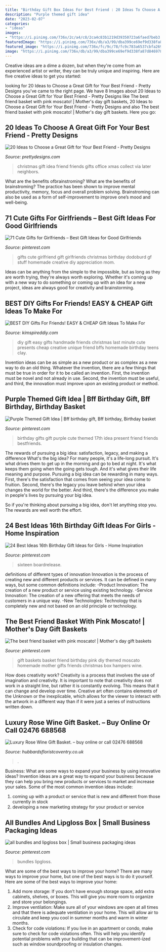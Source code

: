 ```yaml
---
title: "Birthday Gift Box Ideas For Best Friend : 20 Ideas To Choose A Great Gift For Your Best Friend"
description: "Purple themed gift idea"
date: "2023-02-07"
categories:
- "ideas"
images:
- "https://i.pinimg.com/736x/2c/a4/c8/2ca4c83b1219d39350723a6faed7beb3.jpg"
featuredImage: "https://i.pinimg.com/736x/db/a3/99/dba399ce69ef9d338fa87d8469780539.jpg"
featured_image: "https://i.pinimg.com/736x/fc/9c/78/fc9c783a6537cbfa269ed357622a95ba.jpg"
image: "https://i.pinimg.com/736x/db/a3/99/dba399ce69ef9d338fa87d8469780539.jpg"
---
```



Creative ideas are a dime a dozen, but when they're come from an experienced artist or writer, they can be truly unique and inspiring. Here are five creative ideas to get you started: 

	

		
looking for 20 Ideas to Choose a Great Gift for Your Best Friend - Pretty Designs you've came to the right page. We have 8 Images about 20 Ideas to Choose a Great Gift for Your Best Friend - Pretty Designs like The best friend basket with pink moscato! | Mother&#039;s day gift baskets, 20 Ideas to Choose a Great Gift for Your Best Friend - Pretty Designs and also The best friend basket with pink moscato! | Mother&#039;s day gift baskets. Here you go:
		
    
## 20 Ideas To Choose A Great Gift For Your Best Friend - Pretty Designs

<img loading=lazy src="http://www.prettydesigns.com/wp-content/uploads/2015/12/Christmas-Gift-Idea.jpg" onerror="this.onerror=null;this.src='https://tse4.mm.bing.net/th?id=OIP.6qaMnZT5VlpWHzGiJinI6wHaLF&amp;pid=15.1';" alt="20 Ideas to Choose a Great Gift for Your Best Friend - Pretty Designs">

_Source: prettydesigns.com_

>christmas gift idea friend friends gifts office xmas collect via later neighbors. 

	

What are the benefits ofbrainstroming?
What are the benefits of brainstroming? The practice has been shown to improve mental productivity, memory, focus and overall problem solving. Brainstroming can also be used as a form of self-improvement to improve one’s mood and well-being.

    
## 71 Cute Gifts For Girlfriends – Best Gift Ideas For Good Girlfriends

<img loading=lazy src="https://i.pinimg.com/736x/94/91/5a/94915aa2042300848abe424efdcea1e3.jpg" onerror="this.onerror=null;this.src='https://tse1.mm.bing.net/th?id=OIP.-TNwFd80TABwOW-8B25pYwHaOV&amp;pid=15.1';" alt="71 Cute Gifts for Girlfriends – Best Gift Ideas for Good Girlfriends">

_Source: pinterest.com_

>gifts cute girlfriend gift girlfriends christmas birthday dodoburd gf stuff homemade creative diy appreciation mom. 

	

Ideas can be anything from the simple to the impossible, but as long as they are worth trying, they're always worth exploring. Whether it's coming up with a new way to do something or coming up with an idea for a new project, ideas are always good for creativity and brainstorming.

    
## BEST DIY Gifts For Friends! EASY &amp; CHEAP Gift Ideas To Make For

<img loading=lazy src="https://kimspireddiy.com/wp-content/uploads/2018/10/BEST-DIY-Gifts-For-Friends-EASY-and-CHEAP-Gift-Ideas-To-Make-For-Birthdays-Christmas-Gifts-Creative-and-Unique-Presents-That-Are-Cute-Last-Minute-Handmade-Ideas-BFFs-Teens-19.jpg" onerror="this.onerror=null;this.src='https://tse4.mm.bing.net/th?id=OIP.IEwz5j-4OVcOjzvpfZOSDQHaLH&amp;pid=15.1';" alt="BEST DIY Gifts For Friends! EASY &amp; CHEAP Gift Ideas To Make For">

_Source: kimspireddiy.com_

>diy gift easy gifts handmade friends christmas last minute cute presents cheap creative unique friend bffs homemade birthday teens clay. 

	

Invention ideas can be as simple as a new product or as complex as a new way to do an old thing. Whatever the invention, there are a few things that must be true in order for it to be called an invention. First, the invention must be novel and not already in use. Second, the invention must be useful, and third, the innovation must improve upon an existing product or method.

    
## Purple Themed Gift Idea | Bff Birthday Gift, Bff Birthday, Birthday Basket

<img loading=lazy src="https://i.pinimg.com/736x/db/a3/99/dba399ce69ef9d338fa87d8469780539.jpg" onerror="this.onerror=null;this.src='https://tse4.mm.bing.net/th?id=OIP.SXIBPehEtY3fLq0IWs05oAHaJ3&amp;pid=15.1';" alt="Purple Themed Gift Idea | Bff birthday gift, Bff birthday, Birthday basket">

_Source: pinterest.com_

>birthday gifts gift purple cute themed 17th idea present friend friends bestfriends. 

	

The rewards of pursuing a big idea: satisfaction, legacy, and making a difference
What's the big idea? For many people, it's a life-long pursuit. It's what drives them to get up in the morning and go to bed at night. It's what keeps them going when the going gets tough. And it's what gives their life meaning and purpose.
 Pursuing a big idea can be rewarding in many ways. First, there's the satisfaction that comes from seeing your idea come to fruition. Second, there's the legacy you leave behind when your idea changes the world for the better. And third, there's the difference you make in people's lives by pursuing your big idea.

So if you're thinking about pursuing a big idea, don't let anything stop you. The rewards are well worth the effort.

    
## 24 Best Ideas 16th Birthday Gift Ideas For Girls - Home Inspiration

<img loading=lazy src="https://i.pinimg.com/736x/fc/9c/78/fc9c783a6537cbfa269ed357622a95ba.jpg" onerror="this.onerror=null;this.src='https://tse4.mm.bing.net/th?id=OIP.shzpjh0QzoyJS11A1bs3CwHaJ4&amp;pid=15.1';" alt="24 Best Ideas 16th Birthday Gift Ideas for Girls - Home Inspiration">

_Source: pinterest.com_

>sixteen boardrelease. 

	

definitions of different types of innovation
Innovation is the process of creating new and different products or services. It can be defined in many ways, but some common definitions include: 
-Product Innovation: The creation of a new product or service using existing technology.
-Service Innovation: The creation of a new offering that meets the needs of customers in a unique way.
-New Technologies: Technology that is completely new and not based on an old principle or technology.

    
## The Best Friend Basket With Pink Moscato! | Mother&#039;s Day Gift Baskets

<img loading=lazy src="https://i.pinimg.com/736x/69/2b/60/692b60db09f4d4c824a69d01a12d973e--gift-hampers-gift-baskets.jpg" onerror="this.onerror=null;this.src='https://tse4.mm.bing.net/th?id=OIP.4-A23mN-4u408x0cAscckwHaJ3&amp;pid=15.1';" alt="The best friend basket with pink moscato! | Mother&#039;s day gift baskets">

_Source: pinterest.com_

>gift baskets basket friend birthday pink diy themed moscato homemade mother gifts friends christmas box hampers wine. 

	

How does creativity work?
Creativity is a process that involves the use of imagination and creativity. It is important to note that creativity does not work in a straight line, but rather it is constantly evolving. This means that it can change and develop over time. Creative art often contains elements of the Unknown or the inexplicable, which allows for the viewer to interact with the artwork in a different way than if it were just a series of instructions written down.

    
## Luxury Rose Wine Gift Basket. – Buy Online Or Call 02476 688568

<img loading=lazy src="https://www.hubbardsfloristcoventry.co.uk/upload/mt/hub229/products/lg_20133321-luxury-rose-wine-gift-basket..jpg" onerror="this.onerror=null;this.src='https://tse4.mm.bing.net/th?id=OIP.18n4jI0EF7AXGqTglp2i5gHaJ4&amp;pid=15.1';" alt="Luxury Rose Wine Gift Basket. – buy online or call 02476 688568">

_Source: hubbardsfloristcoventry.co.uk_

>. 

	

Business: What are some ways to expand your business by using innovative ideas?
Invention ideas are a great way to expand your business because they can help you bring new products or services to market and increase your sales. Some of the most common invention ideas include:
1. coming up with a product or service that is new and different from those currently in stock
2. developing a new marketing strategy for your product or service

    
## All Bundles And Lipgloss Box | Small Business Packaging Ideas

<img loading=lazy src="https://i.pinimg.com/736x/2c/a4/c8/2ca4c83b1219d39350723a6faed7beb3.jpg" onerror="this.onerror=null;this.src='https://tse4.mm.bing.net/th?id=OIP.z_Za7ytZfWxvxa5rT0o0GgHaJ4&amp;pid=15.1';" alt="all bundles and lipgloss box | Small business packaging ideas">

_Source: pinterest.com_

>bundles lipgloss. 

	

What are some of the best ways to improve your home?
There are many ways to improve your home, but one of the best ways is to do it yourself. Here are some of the best ways to improve your home: 
1. Add more storage: If you don’t have enough storage space, add extra cabinets, shelves, or boxes. This will give you more room to organize and store your belongings. 
2. Improve ventilation: Make sure all of your windows are open at all times and that there is adequate ventilation in your home. This will allow air to circulate and keep you cool in summer months and warm in winter months. 
3. Check for code violations: If you live in an apartment or condo, make sure to check for code violations often. This will help you identify potential problems with your building that can be improvement-ized such as window soundproofing or insulation changes.

